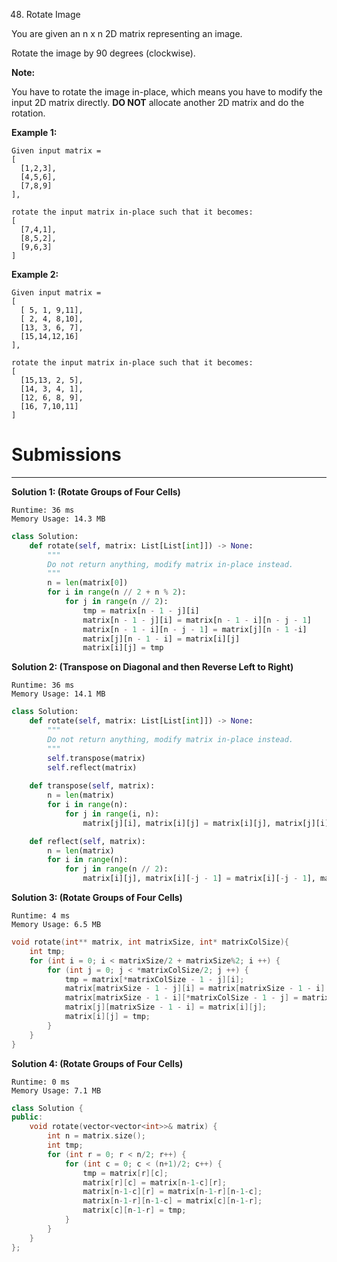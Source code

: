 48. Rotate Image

You are given an n x n 2D matrix representing an image.

Rotate the image by 90 degrees (clockwise).

**Note:**

You have to rotate the image in-place, which means you have to modify the input 2D matrix directly. **DO NOT** allocate another 2D matrix and do the rotation.

**Example 1:**
```
Given input matrix = 
[
  [1,2,3],
  [4,5,6],
  [7,8,9]
],

rotate the input matrix in-place such that it becomes:
[
  [7,4,1],
  [8,5,2],
  [9,6,3]
]
```

**Example 2:**
```
Given input matrix =
[
  [ 5, 1, 9,11],
  [ 2, 4, 8,10],
  [13, 3, 6, 7],
  [15,14,12,16]
], 

rotate the input matrix in-place such that it becomes:
[
  [15,13, 2, 5],
  [14, 3, 4, 1],
  [12, 6, 8, 9],
  [16, 7,10,11]
]
```

# Submissions
---
**Solution 1: (Rotate Groups of Four Cells)**
```
Runtime: 36 ms
Memory Usage: 14.3 MB
```
```python
class Solution:
    def rotate(self, matrix: List[List[int]]) -> None:
        """
        Do not return anything, modify matrix in-place instead.
        """
        n = len(matrix[0])
        for i in range(n // 2 + n % 2):
            for j in range(n // 2):
                tmp = matrix[n - 1 - j][i]
                matrix[n - 1 - j][i] = matrix[n - 1 - i][n - j - 1]
                matrix[n - 1 - i][n - j - 1] = matrix[j][n - 1 -i]
                matrix[j][n - 1 - i] = matrix[i][j]
                matrix[i][j] = tmp
```

**Solution 2: (Transpose on Diagonal and then Reverse Left to Right)**
```
Runtime: 36 ms
Memory Usage: 14.1 MB
```
```python
class Solution:
    def rotate(self, matrix: List[List[int]]) -> None:
        """
        Do not return anything, modify matrix in-place instead.
        """
        self.transpose(matrix)
        self.reflect(matrix)
    
    def transpose(self, matrix):
        n = len(matrix)
        for i in range(n):
            for j in range(i, n):
                matrix[j][i], matrix[i][j] = matrix[i][j], matrix[j][i]

    def reflect(self, matrix):
        n = len(matrix)
        for i in range(n):
            for j in range(n // 2):
                matrix[i][j], matrix[i][-j - 1] = matrix[i][-j - 1], matrix[i][j]
```

**Solution 3: (Rotate Groups of Four Cells)**
```
Runtime: 4 ms
Memory Usage: 6.5 MB
```
```c
void rotate(int** matrix, int matrixSize, int* matrixColSize){
    int tmp;
    for (int i = 0; i < matrixSize/2 + matrixSize%2; i ++) {
        for (int j = 0; j < *matrixColSize/2; j ++) {
            tmp = matrix[*matrixColSize - 1 - j][i];
            matrix[matrixSize - 1 - j][i] = matrix[matrixSize - 1 - i][*matrixColSize - 1 -j];
            matrix[matrixSize - 1 - i][*matrixColSize - 1 - j] = matrix[j][matrixSize - 1 -i];
            matrix[j][matrixSize - 1 - i] = matrix[i][j];
            matrix[i][j] = tmp;
        }
    }
}
```

**Solution 4: (Rotate Groups of Four Cells)**
```
Runtime: 0 ms
Memory Usage: 7.1 MB
```
```c++
class Solution {
public:
    void rotate(vector<vector<int>>& matrix) {
        int n = matrix.size();
        int tmp;
        for (int r = 0; r < n/2; r++) {
            for (int c = 0; c < (n+1)/2; c++) {
                tmp = matrix[r][c];
                matrix[r][c] = matrix[n-1-c][r];
                matrix[n-1-c][r] = matrix[n-1-r][n-1-c];
                matrix[n-1-r][n-1-c] = matrix[c][n-1-r];
                matrix[c][n-1-r] = tmp;
            }
        }
    }
};
```
